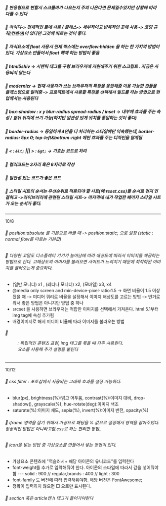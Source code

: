 ##### 📌 반응형으로 변할시 스크롤바가 나오는지 주의 나온다면 문제일수있지만 상황에 따라 다를 수 있다

##### 📌 아이디-> 전체적인 틀에 사용 / 클래스-> 세부적이고 반복적인 곳에 사용 -> 코딩 규칙(컨벤션)이 있다면 그것에 따르는 것이 좋다.

##### 📌 자식요소에 float 사용시 전체 박스에는 overflow:hidden 을 하는 한 가지의 방법이 있다. 가상요소 만들어서 float 해제 하는 방법이 좋음

##### 📌 html5shiv -> 시멘틱 태그를 구형 브라우저에 지원해주기 위한 스크립트 . 지금은 사용되지 않는다

##### 📌 modernizr -> 현재 사용자가 쓰는 브라우저의 특징을 응답해줌 이용 가능한 것들을 클래스명으로 알려줌 -> 프로젝트에서 사용할 특징을 선택해서 빌드를 하는 방법으로 현업에서는 사용된다

##### 📌 box-shadow : x y blur-radius spread-radius / inset -> 내부에 효과를 주는 속성 / 앞뒤 위치에 쓰기 가능(하지만 일관성 있게 위치를 통일하는 것이 좋다)

##### 📌 border-radius -> 동일하게 4면을 다 처리하는 스타일에만 익숙했는데, border-radius: 5px 0; top-left&bottom-right 에만 효과를 주는 디자인을 알게됨

##### 📌 < : `&lt;` ||| > : `&gt;` -> 기호는 코드로 처리

##### 📌 컬러코드는 3자리 혹은 6자리로 작성

##### 📌 일관성 있는 코드가 좋은 코드

##### 📌 스타일 시트의 순서는 우선순위로 적용되야 할 시트(예:reset.css)들 순서로 먼저 연결하고 ->라이브러리에 관련된 스타일 시트-> 마지막에 내가 작업한 페이지 스타일 시트가 오는 순서가 좋다.

---

10/8

###### 📌 position:absolute 를 기본으로 바꿀 때 -> position:static; 으로 설정 (static : normal flow를 따르는 기본값)

###### 📌 다양한 고밀도 디스플레이 기기가 늘어남에 따라 해상도에 따라서 이미지를 제공하는 방법으로 간다. 고해상도의 이미지를 불러오면 사이트가 느려지기 때문에 최적화된 이미지를 불러오는게 중요하다.

-   (일반 모니터) x1 , (레티나 모니터) x2, (모바일) x3, x4
-   @media only screen and min-device-pixel-ratio:1.5 -> 화면 비율이 1.5 이상 됬을 때 -> 미디어 쿼리로 비율을 설정해서 이미지 해상도를 고르는 방법 -> 번거로워서 좋은 방법은 아니지만 방법 중 하나
-   srcset 을 사용하면 브라우저는 적합한 이미지를 선택해서 가져온다. html 5.1부터 img tag에 속성 추가됨
-   배경이미지로 해서 미디어 비율에 따라 이미지를 불러오는 방법

###### 📌 <figure> : 독립적인 콘텐츠 표현, img 태그를 묶을 때 자주 사용한다. <figcaption>요소를 사용해 추가 설명을 붙인다

---

10/12

###### 📌 css filter : 포토샵에서 사용되는 그래픽 효과를 설정 가능하다.

-   blur(px), brightness(%):밝고 어두움, contrast(%):이미지 대비, drop-shadow(), grayscale(%), hue-rotate(deg):이미지 색조
-   saturate(%):이미지 채도, sepia(%), invert(%):이미지 반전, opacity(%)

###### 📌 iframe 영역을 잡기 위해서 가상으로 패딩을 % 값으로 설정해서 영역을 잡아주었다. 정상적인 방법은 아니라고함.css로 하는 편리한 방법..

###### 📌 icon을 넣는 방법 중 가상요소를 만들어서 넣는 방법이 있다.

-   가상요소 콘텐츠에 "역슬러시+ 해당 아이콘의 유니코드"를 입력한다
-   font-weight를 추가로 입력해줘야 한다. 아이콘의 스타일에 따라서 값을 넣어줘야함
    --- solid : 900 // regular,brands : 400 // light : 300
-   font-family 도 버전에 따라 입력해줘야함. 해당 버전은 FontAwesome;
-   정확이 입력하지 않으면 □ 으로만 표시된다.

###### 📌 section 혹은 article엔 h 태그가 들어가야한다
